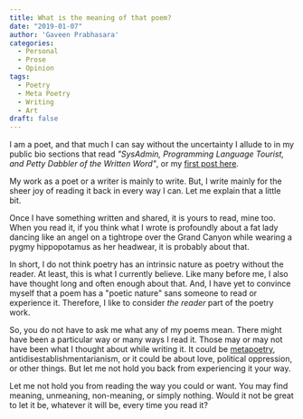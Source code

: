 ```yaml
---
title: What is the meaning of that poem?
date: "2019-01-07"
author: 'Gaveen Prabhasara'
categories:
  - Personal
  - Prose
  - Opinion
tags:
  - Poetry
  - Meta Poetry
  - Writing
  - Art
draft: false
---
```


I am a poet, and that much I can say without the uncertainty I allude to in my public bio sections that read *"SysAdmin, Programming Language Tourist, and Petty Dabbler of the Written Word"*, or my [first post here](http://gaveen.me/2019/01/here-we-go/).

My work as a poet or a writer is mainly to write. But, I write mainly for the sheer joy of reading it back in every way I can. Let me explain that a little bit.

Once I have something written and shared, it is yours to read, mine too. When you read it, if you think what I wrote is profoundly about a fat lady dancing like an angel on a tightrope over the Grand Canyon while wearing a pygmy hippopotamus as her headwear, it is probably about that.

In short, I do not think poetry has an intrinsic nature as poetry without the reader. At least, this is what I currently believe. Like many before me, I also have thought long and often enough about that. And, I have yet to convince myself that a poem has a "poetic nature" sans someone to read or experience it. Therefore, I like to consider *the reader* part of the poetry work.

So, you do not have to ask me what any of my poems mean. There might have been a particular way or many ways I read it. Those may or may not have been what I thought about while writing it. It could be [metapoetry](https://en.wiktionary.org/wiki/metapoetry), antidisestablishmentarianism, or it could be about love, political oppression, or other things. But let me not hold you back from experiencing it your way.

Let me not hold you from reading the way you could or want. You may find meaning, unmeaning, non-meaning, or simply nothing. Would it not be great to let it be, whatever it will be, every time you read it?